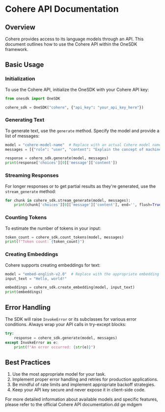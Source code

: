 # Cohere API Documentation

## Overview

Cohere provides access to its language models through an API. This document outlines how to use the Cohere API within the OneSDK framework.

## Basic Usage

### Initialization

To use the Cohere API, initialize the OneSDK with your Cohere API key:

```python
from onesdk import OneSDK

cohere_sdk = OneSDK("cohere", {"api_key": "your_api_key_here"})
```

### Generating Text

To generate text, use the `generate` method. Specify the model and provide a list of messages:

```python
model = "cohere-model-name"  # Replace with an actual Cohere model name
messages = [{"role": "user", "content": "Explain the concept of machine learning in simple terms."}]

response = cohere_sdk.generate(model, messages)
print(response['choices'][0]['message']['content'])
```

### Streaming Responses

For longer responses or to get partial results as they're generated, use the `stream_generate` method:

```python
for chunk in cohere_sdk.stream_generate(model, messages):
    print(chunk['choices'][0]['message']['content'], end='', flush=True)
```

### Counting Tokens

To estimate the number of tokens in your input:

```python
token_count = cohere_sdk.count_tokens(model, messages)
print(f"Token count: {token_count}")
```

### Creating Embeddings

Cohere supports creating embeddings for text:

```python
model = "embed-english-v2.0"  # Replace with the appropriate embedding model
input_text = "Hello, world!"

embeddings = cohere_sdk.create_embedding(model, input_text)
print(embeddings)
```

## Error Handling

The SDK will raise `InvokeError` or its subclasses for various error conditions. Always wrap your API calls in try-except blocks:

```python
try:
    response = cohere_sdk.generate(model, messages)
except InvokeError as e:
    print(f"An error occurred: {str(e)}")
```

## Best Practices

1. Use the most appropriate model for your task.
2. Implement proper error handling and retries for production applications.
3. Be mindful of rate limits and implement appropriate backoff strategies.
4. Keep your API key secure and never expose it in client-side code.

For more detailed information about available models and specific features, please refer to the official Cohere API documentation.dd ge mdgem